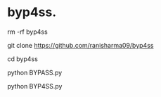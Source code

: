 # byp4ss.        


rm -rf byp4ss

git clone https://github.com/ranisharma09/byp4ss




cd byp4ss





python BYPASS.py
 









python BYP4SS.py
